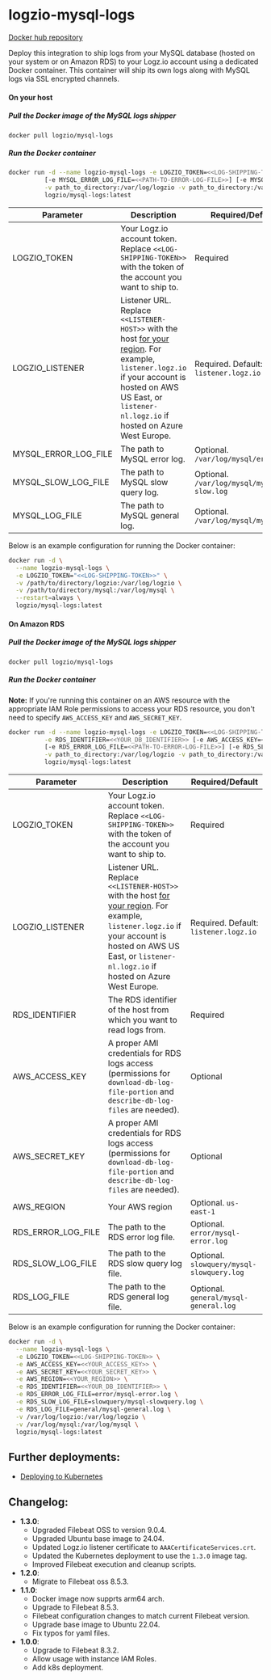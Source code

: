 logzio-mysql-logs
=========================

[Docker hub repository](https://hub.docker.com/r/logzio/mysql-logs/)


Deploy this integration to ship logs from your MySQL database (hosted on your system or on Amazon RDS) to your Logz.io account using a dedicated Docker container. This container will ship its own logs along with MySQL logs via SSL encrypted channels. 



#### On your host

##### Pull the Docker image of the MySQL logs shipper

```shell
docker pull logzio/mysql-logs
```

##### Run the Docker container


```bash
docker run -d --name logzio-mysql-logs -e LOGZIO_TOKEN=<<LOG-SHIPPING-TOKEN>> [-e LOGZIO_LISTENER=<<LISTENER-HOST>>] \
          [-e MYSQL_ERROR_LOG_FILE=<<PATH-TO-ERROR-LOG-FILE>>] [-e MYSQL_SLOW_LOG_FILE=<<PATH-TO-SLOW-LOG-FILE>>] [-e MYSQL_LOG_FILE=<<PATH-TO-LOG-FILE>>] \
          -v path_to_directory:/var/log/logzio -v path_to_directory:/var/log/mysql \
          logzio/mysql-logs:latest
```

| Parameter | Description | Required/Default |
|---|---|---|
| LOGZIO_TOKEN | Your Logz.io account token. Replace `<<LOG-SHIPPING-TOKEN>>` with the token of the account you want to ship to. | Required |
| LOGZIO_LISTENER | Listener URL. Replace `<<LISTENER-HOST>>` with the host [for your region](https://docs.logz.io/user-guide/accounts/account-region.html#available-regions). For example, `listener.logz.io` if your account is hosted on AWS US East, or `listener-nl.logz.io` if hosted on Azure West Europe. | Required. Default: `listener.logz.io` |
| MYSQL_ERROR_LOG_FILE | The path to MySQL error log. | Optional. `/var/log/mysql/error.log` |
| MYSQL_SLOW_LOG_FILE | The path to MySQL slow query log. | Optional. `/var/log/mysql/mysql-slow.log` |
| MYSQL_LOG_FILE | The path to MySQL general log. | Optional. `/var/log/mysql/mysql.log` |


Below is an example configuration for running the Docker container:

```bash
docker run -d \
  --name logzio-mysql-logs \
  -e LOGZIO_TOKEN="<<LOG-SHIPPING-TOKEN>>" \
  -v /path/to/directory/logzio:/var/log/logzio \
  -v /path/to/directory/mysql:/var/log/mysql \
  --restart=always \
  logzio/mysql-logs:latest
```


#### On Amazon RDS

##### Pull the Docker image of the MySQL logs shipper

```shell
docker pull logzio/mysql-logs
```

##### Run the Docker container

**Note:** If you're running this container on an AWS resource with the appropriate IAM Role permissions to access your RDS resource, you don't need to specify `AWS_ACCESS_KEY` and `AWS_SECRET_KEY`.


```bash
docker run -d --name logzio-mysql-logs -e LOGZIO_TOKEN=<<LOG-SHIPPING-TOKEN>> [-e LOGZIO_LISTENER=<<LISTENER-HOST>>] \
          -e RDS_IDENTIFIER=<<YOUR_DB_IDENTIFIER>> [-e AWS_ACCESS_KEY=<<YOUR_ACCESS_KEY>>] [-e AWS_SECRET_KEY=<<YOUR_SECRET_KEY>>] [-e AWS_REGION=<<YOUR_REGION>>] \
          [-e RDS_ERROR_LOG_FILE=<<PATH-TO-ERROR-LOG-FILE>>] [-e RDS_SLOW_LOG_FILE=<<PATH-TO-SLOW-LOG-FILE>>] [-e RDS_LOG_FILE=<<PATH-TO-LOG-FILE>>] \
          -v path_to_directory:/var/log/logzio -v path_to_directory:/var/log/mysql \
          logzio/mysql-logs:latest
```

| Parameter | Description | Required/Default |
|---|---|---|
| LOGZIO_TOKEN | Your Logz.io account token. Replace `<<LOG-SHIPPING-TOKEN>>` with the token of the account you want to ship to. | Required |
| LOGZIO_LISTENER | Listener URL. Replace `<<LISTENER-HOST>>` with the host [for your region](https://docs.logz.io/user-guide/accounts/account-region.html#available-regions). For example, `listener.logz.io` if your account is hosted on AWS US East, or `listener-nl.logz.io` if hosted on Azure West Europe. | Required. Default: `listener.logz.io` |
| RDS_IDENTIFIER | The RDS identifier of the host from which you want to read logs from. | Required |
| AWS_ACCESS_KEY | A proper AMI credentials for RDS logs access (permissions for `download-db-log-file-portion` and `describe-db-log-files` are needed). | Optional |
| AWS_SECRET_KEY | A proper AMI credentials for RDS logs access (permissions for `download-db-log-file-portion` and `describe-db-log-files` are needed). | Optional |
| AWS_REGION | Your AWS region | Optional. `us-east-1` |
| RDS_ERROR_LOG_FILE | The path to the RDS error log file. | Optional. `error/mysql-error.log` |
| RDS_SLOW_LOG_FILE | The path to the RDS slow query log file. | Optional. `slowquery/mysql-slowquery.log` |
| RDS_LOG_FILE | The path to the RDS general log file. | Optional. `general/mysql-general.log` |


Below is an example configuration for running the Docker container:

```bash
docker run -d \
  --name logzio-mysql-logs \
  -e LOGZIO_TOKEN=<<LOG-SHIPPING-TOKEN>> \
  -e AWS_ACCESS_KEY=<<YOUR_ACCESS_KEY>> \
  -e AWS_SECRET_KEY=<<YOUR_SECRET_KEY>> \
  -e AWS_REGION=<<YOUR_REGION>> \
  -e RDS_IDENTIFIER=<<YOUR_DB_IDENTIFIER>> \
  -e RDS_ERROR_LOG_FILE=error/mysql-error.log \
  -e RDS_SLOW_LOG_FILE=slowquery/mysql-slowquery.log \
  -e RDS_LOG_FILE=general/mysql-general.log \
  -v /var/log/logzio:/var/log/logzio \
  -v /var/log/mysql:/var/log/mysql \
  logzio/mysql-logs:latest
```


## Further deployments:
- [Deploying to Kubernetes](https://github.com/logzio/logzio-mysql-logs/tree/master/k8s)

## Changelog:
- **1.3.0**:
  - Upgraded Filebeat OSS to version 9.0.4.
  - Upgraded Ubuntu base image to 24.04.
  - Updated Logz.io listener certificate to `AAACertificateServices.crt`.
  - Updated the Kubernetes deployment to use the `1.3.0` image tag.
  - Improved Filebeat execution and cleanup scripts.
- **1.2.0**:
  - Migrate to Filebeat oss 8.5.3.
- **1.1.0**:
  - Docker image now supprts arm64 arch.
  - Upgrade to Filebeat 8.5.3.
  - Filebeat configuration changes to match current Filebeat version.
  - Upgrade base image to Ubuntu 22.04.
  - Fix typos for yaml files.
- **1.0.0**:
  - Upgrade to Filebeat 8.3.2.
  - Allow usage with instance IAM Roles.
  - Add k8s deployment.
